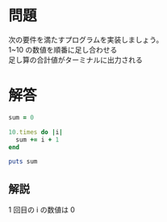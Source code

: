 # 問題

次の要件を満たすプログラムを実装しましょう。  
1~10 の数値を順番に足し合わせる  
足し算の合計値がターミナルに出力される

# 解答

```ruby
sum = 0

10.times do |i|
  sum += i + 1
end

puts sum
```

## 解説

1 回目の i の数値は 0
